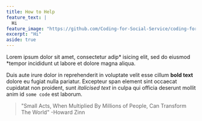 ```yaml
---
title: How to Help
feature_text: |
  Hi
feature_image: "https://github.com/Coding-for-Social-Service/coding-for-social-service.github.io/blob/master/assets/images/Brent-Parade-copy.jpg?raw=true"
excerpt: "Hi"
aside: true
---
```








Lorem ipsum dolor sit amet, consectetur adip* isicing elit, sed do eiusmod *tempor incididunt ut labore et dolore magna aliqua.

Duis aute irure dolor in reprehenderit in voluptate velit esse cillum **bold text** dolore eu fugiat nulla pariatur. Excepteur span element sint occaecat cupidatat non proident, sunt _italicised text_ in culpa qui officia deserunt mollit anim id `some code` est laborum.



> "Small Acts, When Multiplied By Millions of People, Can Transform The World" -Howard Zinn















